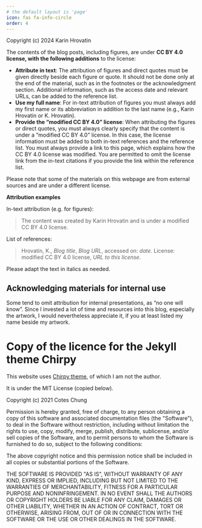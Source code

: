 ```yaml
---
# the default layout is 'page'
icon: fas fa-info-circle
order: 4
---
```

Copyright (c) 2024 Karin Hrovatin

The contents of the blog posts, including figures, are under **CC BY 4.0 license, 
with the following additions** to the license: 

- **Attribute in text**: The attribution of figures and direct quotes 
must be given directly beside 
each figure or quote. It should not be done only at the end of the material, 
such as in the footnotes or the acknowledgment section.
Additional information, such as the access date and relevant URLs, 
can be added to the reference list.
- **Use my full name**: For in-text attribution of figures 
you must always add my first name or its abbreviation in addition to the 
last name (e.g., Karin Hrovatin or K. Hrovatin). 
- **Provide the “modified CC BY 4.0” license**: 
When attributing the figures or direct quotes, you must always clearly specify 
that the content is under a “modified CC BY 4.0” license. 
In this case, the license information must be added to both in-text references 
and the reference list. You must always provide a link to this page,
which explains how the CC BY 4.0 license was modified. 
You are permitted to omit the license link from the in-text citations if 
you provide the link within the reference list.

Please note that some of the materials on this webpage are from external 
sources and are under a different license.

 **Attribution examples**

In-text attribution (e.g. for figures): 

>The content was created by Karin Hrovatin and is under a modified CC BY 4.0 license.

List of references: 

>Hrovatin, K., *Blog title*, *Blog URL*, accessed on: *date*. 
> License: modified CC BY 4.0 license, *URL to this license*.

Please adapt the text in italics as needed.

## Acknowledging materials for internal use

Some tend to omit attribution for internal presentations, 
as “no one will know”. Since I invested a lot of time and resources 
into this blog, especially the artwork, I would nevertheless 
appreciate it, if you at least listed my name beside my artwork.

# Copy of the licence for the Jekyll theme Chirpy

This website uses 
<a href="https://github.com/cotes2020/jekyll-theme-chirpy" target="_blank">Chirpy theme</a>, 
of which I am not the author. 

It is under the MIT License (copied below).

Copyright (c) 2021 Cotes Chung

Permission is hereby granted, free of charge, to any person obtaining a copy
of this software and associated documentation files (the "Software"), to deal
in the Software without restriction, including without limitation the rights
to use, copy, modify, merge, publish, distribute, sublicense, and/or sell
copies of the Software, and to permit persons to whom the Software is
furnished to do so, subject to the following conditions:

The above copyright notice and this permission notice shall be included in all
copies or substantial portions of the Software.

THE SOFTWARE IS PROVIDED "AS IS", WITHOUT WARRANTY OF ANY KIND, EXPRESS OR
IMPLIED, INCLUDING BUT NOT LIMITED TO THE WARRANTIES OF MERCHANTABILITY,
FITNESS FOR A PARTICULAR PURPOSE AND NONINFRINGEMENT. IN NO EVENT SHALL THE
AUTHORS OR COPYRIGHT HOLDERS BE LIABLE FOR ANY CLAIM, DAMAGES OR OTHER
LIABILITY, WHETHER IN AN ACTION OF CONTRACT, TORT OR OTHERWISE, ARISING FROM,
OUT OF OR IN CONNECTION WITH THE SOFTWARE OR THE USE OR OTHER DEALINGS IN THE
SOFTWARE.
